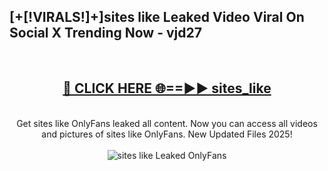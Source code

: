 <h2>[+[!VIRALS!]+]sites like Leaked Video Viral On Social X Trending Now - vjd27</h2>
<br>
<div align="center">
<h2><a href="https://libra.edu.pl?sites_like" rel="nofollow">🔴 CLICK HERE 🌐==►► sites_like</a></h2>
<br>
Get sites like OnlyFans leaked all content. Now you can access all videos and pictures of sites like OnlyFans. New Updated Files 2025!
<br>
<br>
<a href="https://libra.edu.pl?sites_like" rel="nofollow" data-target="animated-image.originalLink"><img src="https://i.ibb.co.com/WyWwxjT/player-gif2.gif" alt="sites like Leaked OnlyFans" style="max-width: 100%; display: inline-block;" data-target="animated-image.originalImage"></a>
</div>
<br>